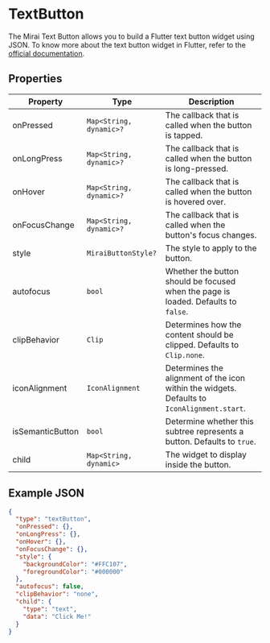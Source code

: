 # TextButton

The Mirai Text Button allows you to build a Flutter text button widget using JSON.
To know more about the text button widget in Flutter, refer to the [official documentation](https://api.flutter.dev/flutter/material/TextButton-class.html).

## Properties

| Property         | Type                    | Description                                                                                 |
|------------------|-------------------------|---------------------------------------------------------------------------------------------|
| onPressed        | `Map<String, dynamic>?` | The callback that is called when the button is tapped.                                      |
| onLongPress      | `Map<String, dynamic>?` | The callback that is called when the button is long-pressed.                                |
| onHover          | `Map<String, dynamic>?` | The callback that is called when the button is hovered over.                                |
| onFocusChange    | `Map<String, dynamic>?` | The callback that is called when the button's focus changes.                                |
| style            | `MiraiButtonStyle?`     | The style to apply to the button.                                                           |
| autofocus        | `bool`                  | Whether the button should be focused when the page is loaded. Defaults to `false`.          |
| clipBehavior     | `Clip`                  | Determines how the content should be clipped. Defaults to `Clip.none`.                      |
| iconAlignment    | `IconAlignment`         | Determines the alignment of the icon within the widgets. Defaults to `IconAlignment.start`. |
| isSemanticButton | `bool`                  | Determine whether this subtree represents a button. Defaults to `true`.                     |
| child            | `Map<String, dynamic>`  | The widget to display inside the button.                                                    |

## Example JSON

```json
{
  "type": "textButton",
  "onPressed": {},
  "onLongPress": {},
  "onHover": {},
  "onFocusChange": {},
  "style": {
    "backgroundColor": "#FFC107",
    "foregroundColor": "#000000"
  },
  "autofocus": false,
  "clipBehavior": "none",
  "child": {
    "type": "text",
    "data": "Click Me!"
  }
}
```